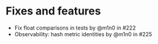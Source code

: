 # Fixes and features

* Fix float comparisons in tests by @m1n0 in #222
* Observability: hash metric identities by @m1n0 in #225
